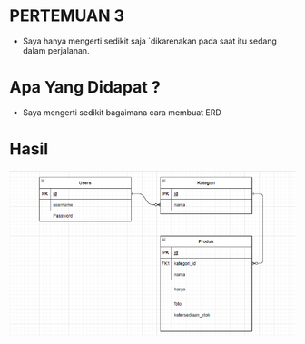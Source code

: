 # PERTEMUAN 3
- Saya hanya mengerti sedikit saja `dikarenakan pada saat itu sedang dalam perjalanan.

# Apa Yang Didapat ?
- Saya mengerti sedikit bagaimana cara membuat ERD

# Hasil

<img src="erd.png">